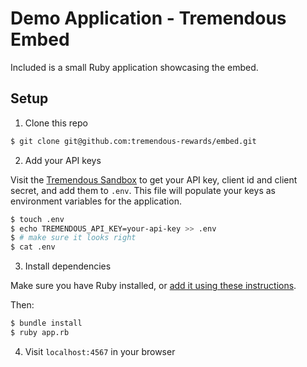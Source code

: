 # Demo Application - Tremendous Embed

Included is a small Ruby application showcasing the embed.

## Setup

1. Clone this repo

```sh
$ git clone git@github.com:tremendous-rewards/embed.git
```

2. Add your API keys

Visit the [Tremendous Sandbox](https://testflight.tremendous.com) to get your API key, client id and client secret, and add them to `.env`. This file will populate your keys as environment variables for the application.

```sh
$ touch .env
$ echo TREMENDOUS_API_KEY=your-api-key >> .env
$ # make sure it looks right
$ cat .env
```

3. Install dependencies

Make sure you have Ruby installed, or [add it using these instructions](https://www.ruby-lang.org/en/documentation/installation/).

Then:

```sh
$ bundle install
$ ruby app.rb
```

4. Visit `localhost:4567` in your browser
